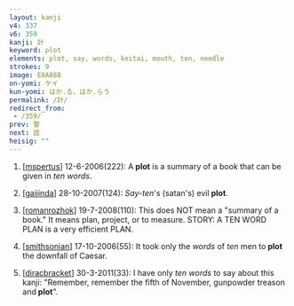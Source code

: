 ```yaml
---
layout: kanji
v4: 337
v6: 359
kanji: 計
keyword: plot
elements: plot, say, words, keitai, mouth, ten, needle
strokes: 9
image: E8A888
on-yomi: ケイ
kun-yomi: はか.る、はか.らう
permalink: /計/
redirect_from:
 - /359/
prev: 警
next: 詮
heisig: ""
---
```


1) [<a href="http://kanji.koohii.com/profile/mspertus">mspertus</a>] 12-6-2006(222): A<strong> plot</strong> is a summary of a book that can be given in <em>ten</em> <em>words</em>.

2) [<a href="http://kanji.koohii.com/profile/gaijinda">gaijinda</a>] 28-10-2007(124): <em>Say-ten</em>&#039;s (satan&#039;s) evil<strong> plot</strong>.

3) [<a href="http://kanji.koohii.com/profile/romanrozhok">romanrozhok</a>] 19-7-2008(110): This does NOT mean a &quot;summary of a book.&quot; It means plan, project, or to measure. STORY: A TEN WORD PLAN is a very efficient PLAN.

4) [<a href="http://kanji.koohii.com/profile/smithsonian">smithsonian</a>] 17-10-2006(55): It took only the <em>words</em> of <em>ten</em> men to<strong> plot</strong> the downfall of Caesar.

5) [<a href="http://kanji.koohii.com/profile/diracbracket">diracbracket</a>] 30-3-2011(33): I have only <em>ten words</em> to say about this kanji: &quot;Remember, remember the fifth of November, gunpowder treason and<strong> plot</strong>&quot;.

